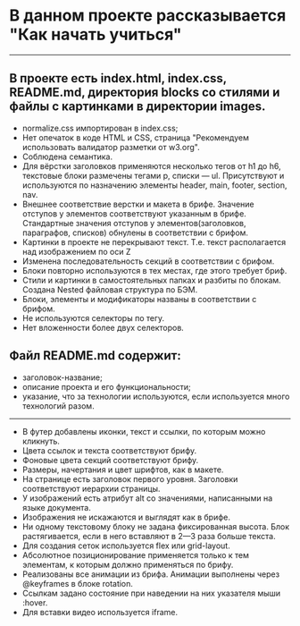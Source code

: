 # В данном проекте рассказывается "Как начать учиться" 
------ 
## В проекте есть index.html, index.css, README.md, директория blocks со стилями и файлы с картинками в директории images.
* normalize.css импортирован в index.css;
* Нет опечаток в коде HTML и CSS, страница "Рекомендуем использовать валидатор разметки от w3.org".
* Соблюдена семантика.
* Для вёрстки заголовков применяются несколько тегов от h1 до h6, текстовые блоки размечены тегами p, списки — ul. Присутствуют и используются по назначению элементы header, main, footer, section, nav.
* Внешнее соответствие верстки и макета в брифе. Значение отступов у элементов соответствуют указанным в брифе. Стандартные значения отступов у элементов(заголовков, параграфов, списков) обнулены в соответствии с брифом.
* Картинки в проекте не перекрывают текст. Т.е. текст располагается над изображением по оси Z
* Изменена последовательность секций в соответствии с брифом. 
* Блоки повторно используются в тех местах, где этого требует бриф. 
* Стили и картинки в самостоятельных папках и разбиты по блокам. Создана Nested файловая структура по БЭМ. 
* Блоки, элементы и модификаторы названы в соответствии с брифом. 
* Не используются селекторы по тегу.
* Нет вложенности более двух селекторов. 
## Файл README.md содержит: 
* заголовок-название; 
* описание проекта и его функциональности; 
* указание, что за технологии используются, если используется много технологий разом.
------ 
* В футер добавлены иконки, текст и ссылки, по которым можно кликнуть. 
* Цвета ссылок и текста соответствуют брифу. 
* Фоновые цвета секций соответствуют брифу.
* Размеры, начертания и цвет шрифтов, как в макете. 
* На странице есть заголовок первого уровня. Заголовки соответствуют иерархии страницы.
* У изображений есть атрибут alt со значениями, написанными на языке документа.
* Изображения не искажаются и выглядят как в брифе. 
* Ни одному текстовому блоку не задана фиксированная высота. Блок растягивается, если в него вставляют в 2—3 раза больше текста.
* Для создания сеток используется flex или grid-layout.
* Абсолютное позиционирование применяется только к тем элементам, к которым должно применяться по брифу. 
* Реализованы все анимации из брифа. Анимации выполнены через @keyframes в блоке rotation.
* Ссылкам задано состояние при наведении на них указателя мыши :hover.
* Для вставки видео используется iframe.
